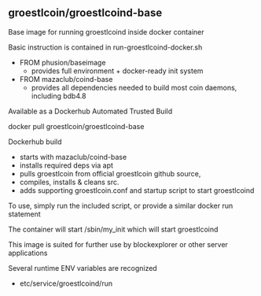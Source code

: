 ## groestlcoin/groestlcoind-base

Base image for running groestlcoind inside docker container

Basic instruction is contained in run-groestlcoind-docker.sh

 * FROM phusion/baseimage
   - provides full environment +  docker-ready init system  
 * FROM mazaclub/coind-base
   - provides all dependencies needed to build most coin daemons, including bdb4.8


Available as a Dockerhub Automated Trusted Build

   docker pull groestlcoin/groestlcoind-base

Dockerhub build 
 - starts with mazaclub/coind-base 
 - installs required deps via apt
 - pulls groestlcoin from official groestlcoin github source, 
 - compiles, installs & cleans src. 
 - adds supporting groestlcoin.conf and startup script to start groestlcoind

To use, simply run the included script, or provide a similar docker run statement

The container will start /sbin/my_init which will start groestlcoind

This image is suited for further use by blockexplorer or other server applications

Several runtime ENV variables are recognized
 - etc/service/groestlcoind/run 
 
